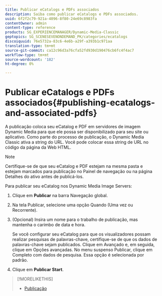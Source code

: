 ```yaml
---
title: Publicar eCatalogs e PDFs associados
description: Saiba como publicar eCatalogs e PDFs associados.
uuid: 6f2f2c79-921a-4096-8f80-24e69c8983fa
contentOwner: admin
content-type: reference
products: SG_EXPERIENCEMANAGER/Dynamic-Media-Classic
geptopics: SG_SCENESEVENONDEMAND_PK/categories/ecatalogs
discoiquuid: 76e5732a-83c6-4e6b-a29f-a393b1c971aa
translation-type: tm+mt
source-git-commit: ca12c96d3a76cfa52fd930d190476cb6fc4f4ac7
workflow-type: tm+mt
source-wordcount: '182'
ht-degree: 0%

---
```



# Publicar eCatalogs e PDFs associados{#publishing-ecatalogs-and-associated-pdfs}

A publicação coloca seu eCatalog e PDF em servidores de imagem Dynamic Media para que ele possa ser disponibilizado para seu site ou aplicativo. Como parte do processo de publicação, o Dynamic Media Classic ativa a string do URL. Você pode colocar essa string de URL no código da página da Web HTML.

>[!NOTE]
>
>Certifique-se de que seu eCatalog e PDF estejam na mesma pasta e estejam marcados para publicação no Painel de navegação ou na página Detalhes do ativo antes de publicá-los.

Para publicar seu eCatalog nos Dynamic Media Image Servers:

1. Clique em **Publicar** na barra Navegação global.
1. Na tela Publicar, selecione uma opção Quando (Uma vez ou Recorrente).
1. (Opcional) Insira um nome para o trabalho de publicação, mas mantenha o carimbo de data e hora.

   Se você configurar seu eCatalog para que os visualizadores possam realizar pesquisas de palavras-chave, certifique-se de que os dados de palavras-chave sejam publicados. Clique em Avançado e, em seguida, clique em Opções avançadas. No menu suspenso Publicar, clique em Completo com dados de pesquisa. Essa opção é selecionada por padrão.

1. Clique em **Publicar Start**.

>[!MORELIKETHIS]
>
>* [Publicação](publishing-files.md)

